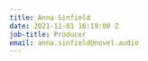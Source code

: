 ```yaml
---
title: Anna Sinfield
date: 2021-11-01 16:19:00 Z
job-title: Producer
email: anna.sinfield@novel.audio
---
```


